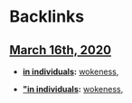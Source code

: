 
# Backlinks
## [March 16th, 2020](<March 16th, 2020.md>)
- **[in individuals](<in individuals.md>):** [wokeness](<wokeness.md>),

- **["in individuals](<"in individuals.md>):** [wokeness](<wokeness.md>),

